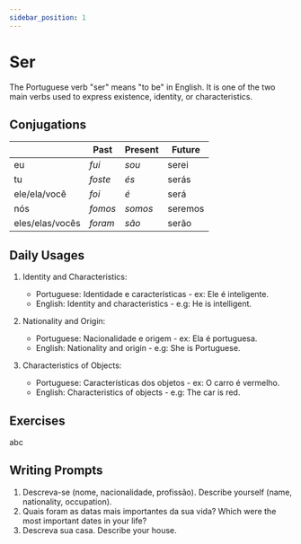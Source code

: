```yaml
---
sidebar_position: 1
---
```


# Ser

The Portuguese verb "ser" means "to be" in English. It is one of the two main verbs used to express existence, identity, or characteristics.

## Conjugations

|                 | Past    | Present | Future  |
| --------------- | ------- | ------- | ------- |
| eu              | _fui_   | _sou_   | serei   |
| tu              | _foste_ | _és_    | serás   |
| ele/ela/você    | _foi_   | _é_     | será    |
| nós             | _fomos_ | _somos_ | seremos |
| eles/elas/vocês | _foram_ | _são_   | serão   |

## Daily Usages

1. Identity and Characteristics:

   - Portuguese: Identidade e características - ex: Ele é inteligente.
   - English: Identity and characteristics - e.g: He is intelligent.

2. Nationality and Origin:

   - Portuguese: Nacionalidade e origem - ex: Ela é portuguesa.
   - English: Nationality and origin - e.g: She is Portuguese.

3. Characteristics of Objects:

   - Portuguese: Características dos objetos - ex: O carro é vermelho.
   - English: Characteristics of objects - e.g: The car is red.

## Exercises

abc

## Writing Prompts

1. Descreva-se (nome, nacionalidade, profissão). Describe yourself (name, nationality, occupation).
2. Quais foram as datas mais importantes da sua vida? Which were the most important dates in your life?
3. Descreva sua casa. Describe your house.
